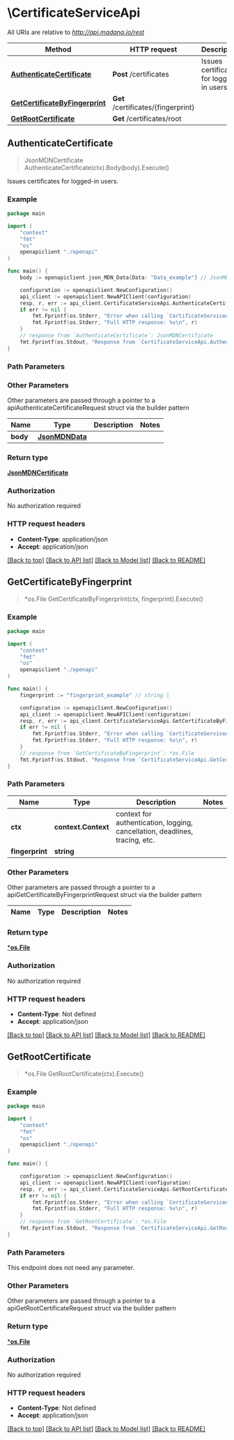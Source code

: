 # \CertificateServiceApi

All URIs are relative to *http://api.madana.io/rest*

Method | HTTP request | Description
------------- | ------------- | -------------
[**AuthenticateCertificate**](CertificateServiceApi.md#AuthenticateCertificate) | **Post** /certificates | Issues certificates for logged-in users.
[**GetCertificateByFingerprint**](CertificateServiceApi.md#GetCertificateByFingerprint) | **Get** /certificates/{fingerprint} | 
[**GetRootCertificate**](CertificateServiceApi.md#GetRootCertificate) | **Get** /certificates/root | 



## AuthenticateCertificate

> JsonMDNCertificate AuthenticateCertificate(ctx).Body(body).Execute()

Issues certificates for logged-in users.



### Example

```go
package main

import (
    "context"
    "fmt"
    "os"
    openapiclient "./openapi"
)

func main() {
    body := openapiclient.json_MDN_Data{Data: "Data_example"} // JsonMDNData |  (optional)

    configuration := openapiclient.NewConfiguration()
    api_client := openapiclient.NewAPIClient(configuration)
    resp, r, err := api_client.CertificateServiceApi.AuthenticateCertificate(context.Background(), ).Body(body).Execute()
    if err != nil {
        fmt.Fprintf(os.Stderr, "Error when calling `CertificateServiceApi.AuthenticateCertificate``: %v\n", err)
        fmt.Fprintf(os.Stderr, "Full HTTP response: %v\n", r)
    }
    // response from `AuthenticateCertificate`: JsonMDNCertificate
    fmt.Fprintf(os.Stdout, "Response from `CertificateServiceApi.AuthenticateCertificate`: %v\n", resp)
}
```

### Path Parameters



### Other Parameters

Other parameters are passed through a pointer to a apiAuthenticateCertificateRequest struct via the builder pattern


Name | Type | Description  | Notes
------------- | ------------- | ------------- | -------------
 **body** | [**JsonMDNData**](JsonMDNData.md) |  | 

### Return type

[**JsonMDNCertificate**](json_MDN_Certificate.md)

### Authorization

No authorization required

### HTTP request headers

- **Content-Type**: application/json
- **Accept**: application/json

[[Back to top]](#) [[Back to API list]](../README.md#documentation-for-api-endpoints)
[[Back to Model list]](../README.md#documentation-for-models)
[[Back to README]](../README.md)


## GetCertificateByFingerprint

> *os.File GetCertificateByFingerprint(ctx, fingerprint).Execute()



### Example

```go
package main

import (
    "context"
    "fmt"
    "os"
    openapiclient "./openapi"
)

func main() {
    fingerprint := "fingerprint_example" // string | 

    configuration := openapiclient.NewConfiguration()
    api_client := openapiclient.NewAPIClient(configuration)
    resp, r, err := api_client.CertificateServiceApi.GetCertificateByFingerprint(context.Background(), fingerprint).Execute()
    if err != nil {
        fmt.Fprintf(os.Stderr, "Error when calling `CertificateServiceApi.GetCertificateByFingerprint``: %v\n", err)
        fmt.Fprintf(os.Stderr, "Full HTTP response: %v\n", r)
    }
    // response from `GetCertificateByFingerprint`: *os.File
    fmt.Fprintf(os.Stdout, "Response from `CertificateServiceApi.GetCertificateByFingerprint`: %v\n", resp)
}
```

### Path Parameters


Name | Type | Description  | Notes
------------- | ------------- | ------------- | -------------
**ctx** | **context.Context** | context for authentication, logging, cancellation, deadlines, tracing, etc.
**fingerprint** | **string** |  | 

### Other Parameters

Other parameters are passed through a pointer to a apiGetCertificateByFingerprintRequest struct via the builder pattern


Name | Type | Description  | Notes
------------- | ------------- | ------------- | -------------


### Return type

[***os.File**](*os.File.md)

### Authorization

No authorization required

### HTTP request headers

- **Content-Type**: Not defined
- **Accept**: application/json

[[Back to top]](#) [[Back to API list]](../README.md#documentation-for-api-endpoints)
[[Back to Model list]](../README.md#documentation-for-models)
[[Back to README]](../README.md)


## GetRootCertificate

> *os.File GetRootCertificate(ctx).Execute()



### Example

```go
package main

import (
    "context"
    "fmt"
    "os"
    openapiclient "./openapi"
)

func main() {

    configuration := openapiclient.NewConfiguration()
    api_client := openapiclient.NewAPIClient(configuration)
    resp, r, err := api_client.CertificateServiceApi.GetRootCertificate(context.Background(), ).Execute()
    if err != nil {
        fmt.Fprintf(os.Stderr, "Error when calling `CertificateServiceApi.GetRootCertificate``: %v\n", err)
        fmt.Fprintf(os.Stderr, "Full HTTP response: %v\n", r)
    }
    // response from `GetRootCertificate`: *os.File
    fmt.Fprintf(os.Stdout, "Response from `CertificateServiceApi.GetRootCertificate`: %v\n", resp)
}
```

### Path Parameters

This endpoint does not need any parameter.

### Other Parameters

Other parameters are passed through a pointer to a apiGetRootCertificateRequest struct via the builder pattern


### Return type

[***os.File**](*os.File.md)

### Authorization

No authorization required

### HTTP request headers

- **Content-Type**: Not defined
- **Accept**: application/json

[[Back to top]](#) [[Back to API list]](../README.md#documentation-for-api-endpoints)
[[Back to Model list]](../README.md#documentation-for-models)
[[Back to README]](../README.md)

